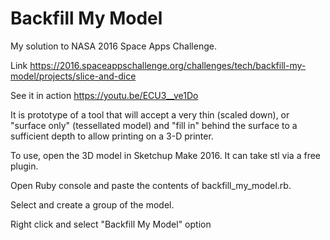 # Backfill My Model
My solution to NASA 2016 Space Apps Challenge. 

Link https://2016.spaceappschallenge.org/challenges/tech/backfill-my-model/projects/slice-and-dice

See it in action https://youtu.be/ECU3__ve1Do

It is prototype of a tool that will accept a very thin (scaled down), or "surface only" (tessellated model) and "fill in" behind the surface to a sufficient depth to allow printing on a 3-D printer.

To use, open the 3D model in Sketchup Make 2016. It can take stl via a free plugin.

Open Ruby console and paste the contents of backfill_my_model.rb. 

Select and create a group of the model.

Right click and select "Backfill My Model" option
